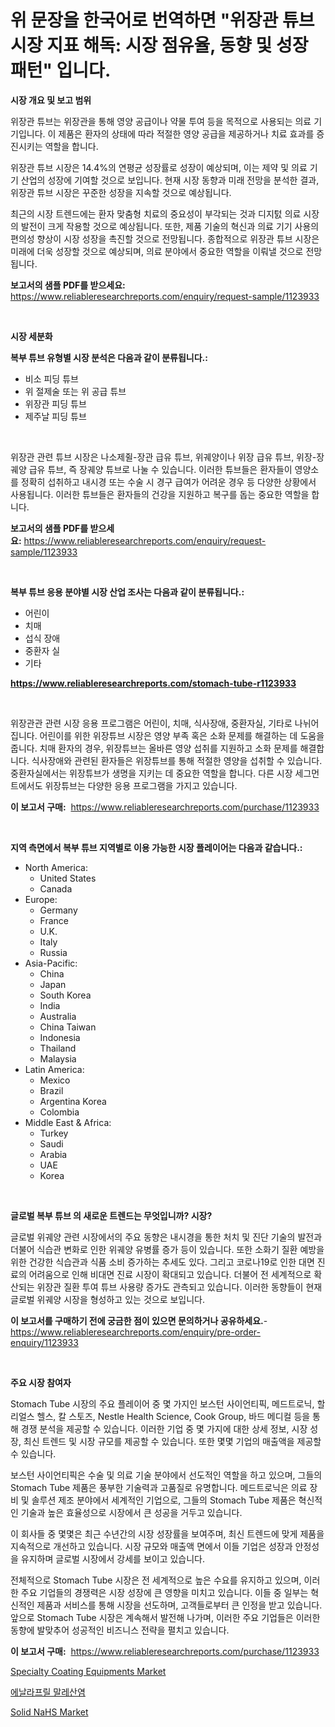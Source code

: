 <p><h1>위 문장을 한국어로 번역하면 "위장관 튜브 시장 지표 해독: 시장 점유율, 동향 및 성장 패턴" 입니다.</h1></p><p><strong>시장 개요 및 보고 범위</strong></p>
<p><p>위장관 튜브는 위장관을 통해 영양 공급이나 약물 투여 등을 목적으로 사용되는 의료 기기입니다. 이 제품은 환자의 상태에 따라 적절한 영양 공급을 제공하거나 치료 효과를 증진시키는 역할을 합니다. </p><p>위장관 튜브 시장은 14.4%의 연평균 성장률로 성장이 예상되며, 이는 제약 및 의료 기기 산업의 성장에 기여할 것으로 보입니다. 현재 시장 동향과 미래 전망을 분석한 결과, 위장관 튜브 시장은 꾸준한 성장을 지속할 것으로 예상됩니다.</p><p>최근의 시장 트렌드에는 환자 맞춤형 치료의 중요성이 부각되는 것과 디지턼 의료 시장의 발전이 크게 작용할 것으로 예상됩니다. 또한, 제품 기술의 혁신과 의료 기기 사용의 편의성 향상이 시장 성장을 촉진할 것으로 전망됩니다. 종합적으로 위장관 튜브 시장은 미래에 더욱 성장할 것으로 예상되며, 의료 분야에서 중요한 역할을 이뤄낼 것으로 전망됩니다.</p></p>
<p><strong>보고서의 샘플 PDF를 받으세요:</strong> <a href="https://www.reliableresearchreports.com/enquiry/request-sample/1123933">https://www.reliableresearchreports.com/enquiry/request-sample/1123933</a></p>
<p>&nbsp;</p>
<p><strong>시장 세분화</strong></p>
<p><strong>복부 튜브 유형별 시장 분석은 다음과 같이 분류됩니다.:</strong></p>
<p><ul><li>비소 피딩 튜브</li><li>위 절제술 또는 위 공급 튜브</li><li>위장관 피딩 튜브</li><li>제주날 피딩 튜브</li></ul></p>
<p>&nbsp;</p>
<p><p>위장관 관련 튜브 시장은 나소제쥘-장관 급유 튜브, 위궤양이나 위장 급유 튜브, 위장-장궤양 급유 튜브, 즉 장궤양 튜브로 나눌 수 있습니다. 이러한 튜브들은 환자들이 영양소를 정확히 섭취하고 내시경 또는 수술 시 경구 급여가 어려운 경우 등 다양한 상황에서 사용됩니다. 이러한 튜브들은 환자들의 건강을 지원하고 복구를 돕는 중요한 역할을 합니다.</p></p>
<p><strong>보고서의 샘플 PDF를 받으세요:</strong>&nbsp;<a href="https://www.reliableresearchreports.com/enquiry/request-sample/1123933">https://www.reliableresearchreports.com/enquiry/request-sample/1123933</a></p>
<p>&nbsp;</p>
<p><strong> 복부 튜브 응용 분야별 시장 산업 조사는 다음과 같이 분류됩니다.:</strong></p>
<p><ul><li>어린이</li><li>치매</li><li>섭식 장애</li><li>중환자 실</li><li>기타</li></ul></p>
<p><strong><a href="https://www.reliableresearchreports.com/stomach-tube-r1123933">https://www.reliableresearchreports.com/stomach-tube-r1123933</a></strong></p>
<p>&nbsp;</p>
<p><p>위장관관 관련 시장 응용 프로그램은 어린이, 치매, 식사장애, 중환자실, 기타로 나뉘어집니다. 어린이를 위한 위장튜브 시장은 영양 부족 혹은 소화 문제를 해결하는 데 도움을 줍니다. 치매 환자의 경우, 위장튜브는 올바른 영양 섭취를 지원하고 소화 문제를 해결합니다. 식사장애와 관련된 환자들은 위장튜브를 통해 적절한 영양을 섭취할 수 있습니다. 중환자실에서는 위장튜브가 생명을 지키는 데 중요한 역할을 합니다. 다른 시장 세그먼트에서도 위장튜브는 다양한 응용 프로그램을 가지고 있습니다.</p></p>
<p><strong>이 보고서 구매:</strong>&nbsp; <a href="https://www.reliableresearchreports.com/purchase/1123933">https://www.reliableresearchreports.com/purchase/1123933</a></p>
<p>&nbsp;</p>
<p><strong>지역 측면에서 복부 튜브 지역별로 이용 가능한 시장 플레이어는 다음과 같습니다.:</strong></p>
<p><ul>
    <li>
        North America:
        <ul>
            <li>United States</li>
            <li>Canada</li>
        </ul>
    </li>
    <li>
        Europe:
        <ul>
            <li>Germany</li>
            <li>France</li>
            <li>U.K.</li>
            <li>Italy</li>
            <li>Russia</li>
        </ul>
    </li>
    <li>
        Asia-Pacific:
        <ul>
            <li>China</li>
            <li>Japan</li>
            <li>South Korea</li>
            <li>India</li>
            <li>Australia</li>
            <li>China Taiwan</li>
            <li>Indonesia</li>
            <li>Thailand</li>
            <li>Malaysia</li>
        </ul>
    </li>
    <li>
        Latin America:
        <ul>
            <li>Mexico</li>
            <li>Brazil</li>
            <li>Argentina Korea</li>
            <li>Colombia</li>
        </ul>
    </li>
    <li>
        Middle East & Africa:
        <ul>
            <li>Turkey</li>
            <li>Saudi</li>
            <li>Arabia</li>
            <li>UAE</li>
            <li>Korea</li>
        </ul>
    </li>
    </ul></p>
<p>&nbsp;</p>
<p><strong>글로벌 복부 튜브 의 새로운 트렌드는 무엇입니까? 시장?</strong></p>
<p><p>글로벌 위궤양 관련 시장에서의 주요 동향은 내시경을 통한 처치 및 진단 기술의 발전과 더불어 식습관 변화로 인한 위궤양 유병률 증가 등이 있습니다. 또한 소화기 질환 예방을 위한 건강한 식습관과 식품 소비 증가하는 추세도 있다. 그리고 코로나19로 인한 대면 진료의 어려움으로 인해 비대면 진료 시장이 확대되고 있습니다. 더불어 전 세계적으로 확산되는 위장관 질환 투여 튜브 사용량 증가도 관측되고 있습니다. 이러한 동향들이 현재 글로벌 위궤양 시장을 형성하고 있는 것으로 보입니다.</p></p>
<p><strong>이 보고서를 구매하기 전에 궁금한 점이 있으면 문의하거나 공유하세요.</strong>- <a href="https://www.reliableresearchreports.com/enquiry/pre-order-enquiry/1123933">https://www.reliableresearchreports.com/enquiry/pre-order-enquiry/1123933</a></p>
<p>&nbsp;</p>
<p><strong>주요 시장 참여자</strong></p>
<p><p>Stomach Tube 시장의 주요 플레이어 중 몇 가지인 보스턴 사이언티픽, 메드트로닉, 할리얼스 헬스, 칼 스토즈, Nestle Health Science, Cook Group, 바드 메디컬 등을 통해 경쟁 분석을 제공할 수 있습니다. 이러한 기업 중 몇 가지에 대한 상세 정보, 시장 성장, 최신 트렌드 및 시장 규모를 제공할 수 있습니다. 또한 몇몇 기업의 매출액을 제공할 수 있습니다.</p><p>보스턴 사이언티픽은 수술 및 의료 기술 분야에서 선도적인 역할을 하고 있으며, 그들의 Stomach Tube 제품은 풍부한 기술력과 고품질로 유명합니다. 메드트로닉은 의료 장비 및 솔루션 제조 분야에서 세계적인 기업으로, 그들의 Stomach Tube 제품은 혁신적인 기술과 높은 효율성으로 시장에서 큰 성공을 거두고 있습니다.</p><p>이 회사들 중 몇몇은 최근 수년간의 시장 성장률을 보여주며, 최신 트렌드에 맞게 제품을 지속적으로 개선하고 있습니다. 시장 규모와 매출액 면에서 이들 기업은 성장과 안정성을 유지하며 글로벌 시장에서 강세를 보이고 있습니다.</p><p>전체적으로 Stomach Tube 시장은 전 세계적으로 높은 수요를 유지하고 있으며, 이러한 주요 기업들의 경쟁력은 시장 성장에 큰 영향을 미치고 있습니다. 이들 중 일부는 혁신적인 제품과 서비스를 통해 시장을 선도하며, 고객들로부터 큰 인정을 받고 있습니다. 앞으로 Stomach Tube 시장은 계속해서 발전해 나가며, 이러한 주요 기업들은 이러한 동향에 발맞추어 성공적인 비즈니스 전략을 펼치고 있습니다.</p></p>
<p><strong>이 보고서 구매:</strong>&nbsp;&nbsp;<a href="https://www.reliableresearchreports.com/purchase/1123933">https://www.reliableresearchreports.com/purchase/1123933</a></p>
<p><p><a href="https://www.linkedin.com/pulse/specialty-coating-equipments-market-size-trends-growth-5hf0c?trackingId=A%2BStj1%2Bf8azlrj8JpHeDqA%3D%3D">Specialty Coating Equipments Market</a></p><p><a href="https://medium.com/@goonfghyt6587/%EC%97%94%EC%95%8C%EB%9D%BC%ED%94%84%EB%A6%B4-%EB%A7%90%EB%A0%88%EC%9D%B4%ED%8A%B8-%EC%8B%9C%EC%9E%A5-%EB%8F%99%ED%96%A5-%EB%B0%8F-%EC%8B%9C%EC%9E%A5-%EB%B6%84%EC%84%9D%EC%9D%80-2024%EB%85%84%EB%B6%80%ED%84%B0-2031%EB%85%84%EA%B9%8C%EC%A7%80-%EC%98%88%EC%83%81%EB%90%A9%EB%8B%88%EB%8B%A4-36372f8e61d0">에날라프릴 말레산염</a></p><p><a href="https://www.linkedin.com/pulse/solid-nahs-market-analysis-size-global-industry-overview-segmentation-2h4rc?trackingId=SfsJTy%2F7mymD3WH1s%2F%2FUtQ%3D%3D">Solid NaHS Market</a></p></p>